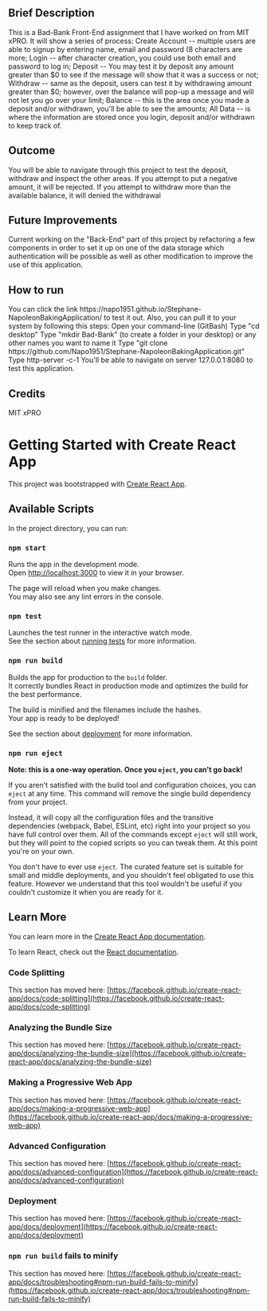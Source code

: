 <h2>Brief Description</h2>
<p>This is a Bad-Bank Front-End assignment that I have worked on from MIT xPRO. It will show a series of process: 
  Create Account -- multiple users are able to signup by entering name, email and password (8 characters are more;
  Login -- after character creation, you could use both email and password to log in;
  Deposit -- You may test it by deposit any amount greater than $0 to see if the message will show that it was a success or not;
  Withdraw -- same as the deposit, users can test it by withdrawing amount greater than $0; however, over the balance will pop-up a message and will not let you go over your limit;
  Balance -- this is the area once you made a deposit and/or withdrawn, you'll be able to see the amounts;
  All Data -- is where the information are stored once you login, deposit and/or withdrawn to keep track of.</p>
<h2>Outcome</h2>
<p>You will be able to navigate through this project to test the deposit, withdraw and inspect the other areas. If you attempt to put a negative amount, it will be rejected. If you attempt to withdraw more than the available balance, it will denied the withdrawal</p>
<h2>Future Improvements</h2>
<p>Current working on the "Back-End" part of this project by refactoring a few components in order to set it up on one of the data storage which authentication will be possible as well as other modification to improve the use of this application.</p>
<h2>How to run</h2>
<p>You can click the link https://napo1951.github.io/Stephane-NapoleonBakingApplication/ to test it out. Also, you can pull it to your system by following this steps:
Open your command-line (GitBash)
Type "cd desktop"
Type "mkdir Bad-Bank" (to create a folder in your desktop) or any other names you want to name it
Type "git clone https://github.com/Napo1951/Stephane-NapoleonBakingApplication.git"
Type http-server -c-1
You'll be able to navigate on server 127.0.0.1:8080 to test this application.</p>
<h2>Credits</h2>
<p>MIT xPRO</p>

# Getting Started with Create React App

This project was bootstrapped with [Create React App](https://github.com/facebook/create-react-app).

## Available Scripts

In the project directory, you can run:

### `npm start`

Runs the app in the development mode.\
Open [http://localhost:3000](http://localhost:3000) to view it in your browser.

The page will reload when you make changes.\
You may also see any lint errors in the console.

### `npm test`

Launches the test runner in the interactive watch mode.\
See the section about [running tests](https://facebook.github.io/create-react-app/docs/running-tests) for more information.

### `npm run build`

Builds the app for production to the `build` folder.\
It correctly bundles React in production mode and optimizes the build for the best performance.

The build is minified and the filenames include the hashes.\
Your app is ready to be deployed!

See the section about [deployment](https://facebook.github.io/create-react-app/docs/deployment) for more information.

### `npm run eject`

**Note: this is a one-way operation. Once you `eject`, you can't go back!**

If you aren't satisfied with the build tool and configuration choices, you can `eject` at any time. This command will remove the single build dependency from your project.

Instead, it will copy all the configuration files and the transitive dependencies (webpack, Babel, ESLint, etc) right into your project so you have full control over them. All of the commands except `eject` will still work, but they will point to the copied scripts so you can tweak them. At this point you're on your own.

You don't have to ever use `eject`. The curated feature set is suitable for small and middle deployments, and you shouldn't feel obligated to use this feature. However we understand that this tool wouldn't be useful if you couldn't customize it when you are ready for it.

## Learn More

You can learn more in the [Create React App documentation](https://facebook.github.io/create-react-app/docs/getting-started).

To learn React, check out the [React documentation](https://reactjs.org/).

### Code Splitting

This section has moved here: [https://facebook.github.io/create-react-app/docs/code-splitting](https://facebook.github.io/create-react-app/docs/code-splitting)

### Analyzing the Bundle Size

This section has moved here: [https://facebook.github.io/create-react-app/docs/analyzing-the-bundle-size](https://facebook.github.io/create-react-app/docs/analyzing-the-bundle-size)

### Making a Progressive Web App

This section has moved here: [https://facebook.github.io/create-react-app/docs/making-a-progressive-web-app](https://facebook.github.io/create-react-app/docs/making-a-progressive-web-app)

### Advanced Configuration

This section has moved here: [https://facebook.github.io/create-react-app/docs/advanced-configuration](https://facebook.github.io/create-react-app/docs/advanced-configuration)

### Deployment

This section has moved here: [https://facebook.github.io/create-react-app/docs/deployment](https://facebook.github.io/create-react-app/docs/deployment)

### `npm run build` fails to minify

This section has moved here: [https://facebook.github.io/create-react-app/docs/troubleshooting#npm-run-build-fails-to-minify](https://facebook.github.io/create-react-app/docs/troubleshooting#npm-run-build-fails-to-minify)
